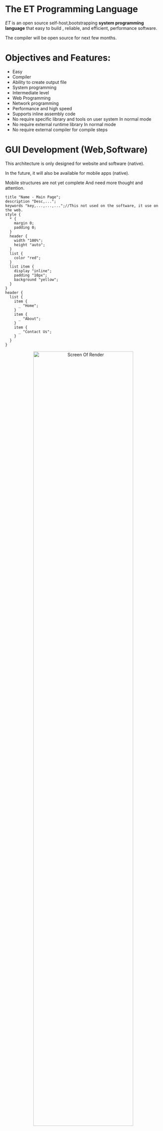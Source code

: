 # The ET Programming Language

_ET_ is an open source self-host,bootstrapping **system programming language** that easy to build , reliable, and efficient, performance software.

The compiler will be open source for next few months.


# Objectives and Features:

- Easy
- Compiler
- Ability to create output file
- System programming
- Intermediate level
- Web Programming
- Network programming
- Performance and high speed
- Supports inline assembly code
- No require specific library and tools on user system In normal mode
- No require external runtime library In normal mode
- No require external compiler for compile steps




# GUI Development (Web,Software)

This architecture is only designed for website and software (native).

In the future, it will also be available for mobile apps (native).

Mobile structures are not yet complete And need more thought and attention.

```
title "Name - Main Page";
description "Desc,...";
keywords "key,...,...,...";//This not used on the software, it use on the web.
style {
  * {
    margin 0;
    padding 0;
  }
  header {
    width "100%";
    height "auto";
  }
  list {
    color "red";
  }
  list item {
    display "inline";
    padding "10px";
    background "yellow";
  }
}
header {
  list {
    item {
      _ "Home";
    }
    item {
      _ "About";
    }
    item {
      _ "Contact Us";
    }
  }
}
```

<p align="center">
 <img alt="Screen Of Render" src="https://github.com/ET-Lang/ET/raw/master/tests/42-architecture-sample.png" width="80%">
</p>


# Learning

Refer to the [Wiki](https://github.com/ET-Lang/ET/wiki) for starting and learning this language.

# Introduction

#### #Name :

What is the meaning of this name?
The word is actually abbreviated. (Electronics-Technology)

#### #Start activity :
  - Initial start: 2010; about 8 years ago
  - Beginning : 2012; about 6 years ago


#### #OS :
- [x] Gnu/Linux
- [ ] MacOS (Not complete)
- [x] Windows (Soon)


#### #Filename extensions : `.et`


-------

Send your message for sponsorship and support us. (MaxBaseCode [@] Gmail [dot] Com)
